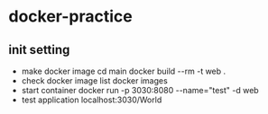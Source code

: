 # docker-practice

## init setting

* make docker image
  cd main
  docker build --rm -t web .
* check docker image list
  docker images
* start container
  docker run -p 3030:8080 --name="test" -d web
* test application
  localhost:3030/World
